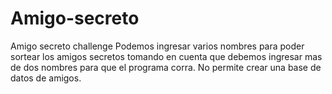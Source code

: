 # Amigo-secreto
Amigo secreto challenge
Podemos ingresar varios nombres para poder sortear los amigos secretos tomando en cuenta que debemos ingresar mas de dos nombres para que el programa corra.
No permite crear una base de datos de amigos.
